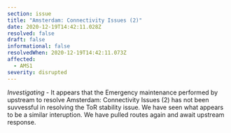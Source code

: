 ```yaml
---
section: issue
title: "Amsterdam: Connectivity Issues (2)"
date: 2020-12-19T14:42:11.028Z
resolved: false
draft: false
informational: false
resolvedWhen: 2020-12-19T14:42:11.073Z
affected:
  - AMS1
severity: disrupted
---
```

*Investigating* - It appears that the Emergency maintenance performed by upstream to resolve Amsterdam: Connectivity Issues (2) has not been suvvessful in resolving the ToR stability issue. We have seen what appears to be a similar interuption. We have pulled routes again and await upstream response.